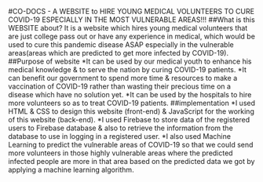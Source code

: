 #CO-DOCS - A WEBSITE to HIRE YOUNG MEDICAL VOLUNTEERS TO CURE COVID-19 ESPECIALLY IN THE MOST VULNERABLE AREAS!!!
##What is this WEBSITE about?
It is a website which hires young medical volunteers that are just college pass out or have any experience in medical, which would be used to cure this pandemic disease ASAP especially in the vulnerable areas(areas which are predicted to get more infected by COVID-19).
##Purpose of website
*It can be used by our medical youth to enhance his medical knowledge & to serve the nation by curing COVID-19 patients.
*It can benefit our government to spend more time & resources to make a vaccination of  COVID-19 rather than wasting their precious time on a disease which have no solution yet.
*It can be used by the hospitals to hire more volunteers so as to treat COVID-19 patients.
##implementation
*I used HTML & CSS to design this website (front-end) & JavaScript for the working of this website (back-end).
*I used Firebase to store data of the registered users to Firebase database & also to retrieve the information from the database to use in logging in a registered user.
*I also used Machine Learning to predict the vulnerable areas of COVID-19 so that we could send more volunteers in those highly vulnerable areas where the predicted infected people are more in that area based on the predicted data we got by applying a machine learning algorithm.

